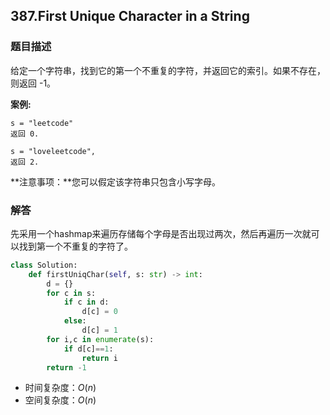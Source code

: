 ## 387.First Unique Character in a String

### 题目描述

给定一个字符串，找到它的第一个不重复的字符，并返回它的索引。如果不存在，则返回 -1。

**案例:**

```
s = "leetcode"
返回 0.

s = "loveleetcode",
返回 2.
```



**注意事项：**您可以假定该字符串只包含小写字母。



### 解答

​	先采用一个hashmap来遍历存储每个字母是否出现过两次，然后再遍历一次就可以找到第一个不重复的字符了。

```python
class Solution:
    def firstUniqChar(self, s: str) -> int:
        d = {}
        for c in s:
            if c in d:
                d[c] = 0
            else:
                d[c] = 1
        for i,c in enumerate(s):
            if d[c]==1:
                return i
        return -1
```

- 时间复杂度：$O(n)$
- 空间复杂度：$O(n)$ 